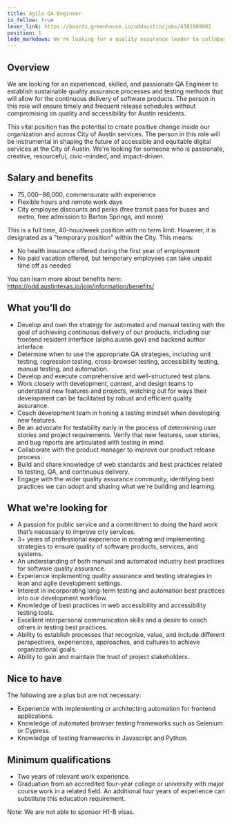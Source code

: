 ```yaml
---
title: Agile QA Engineer
is_fellow: true
lever_link: https://boards.greenhouse.io/oddaustin/jobs/4381989002
position: 1
lede_markdown: We're looking for a quality assurance leader to collaborate with the City of Austin’s Office of Design and Delivery on incorporating effective testing practices into every software development cycle.
---
```


## Overview

We are looking for an experienced, skilled, and passionate QA Engineer to establish sustainable quality assurance processes and testing methods that will allow for the continuous delivery of software products. The person in this role will ensure timely and frequent release schedules without compromising on quality and accessibility for Austin residents.

This vital position has the potential to create positive change inside our organization and across City of Austin services. The person in this role will be instrumental in shaping the future of accessible and equitable digital services at the City of Austin. We're looking for someone who is passionate, creative, resourceful, civic-minded, and impact-driven. 

## Salary and benefits

- $75,000-$86,000, commensurate with experience
- Flexible hours and remote work days
- City employee discounts and perks (free transit pass for buses and metro, free admission to Barton Springs, and more)

This is a full time, 40-hour/week position with no term limit. However, it is designated as a "temporary position" within the City. This means:

- No health insurance offered during the first year of employment
- No paid vacation offered, but temporary employees can take unpaid time off as needed

You can learn more about benefits here:
https://odd.austintexas.io/join/information/benefits/

## What you’ll do
- Develop and own the strategy for automated and manual testing with the goal of achieving continuous delivery of our products, including our frontend resident interface (alpha.austin.gov) and backend author interface.
- Determine when to use the appropriate QA strategies, including unit testing, regression testing, cross-browser testing, accessibility testing, manual testing, and automation.
- Develop and execute comprehensive and well-structured test plans.
- Work closely with development, content, and design teams to understand new features and projects, watching out for ways their development can be facilitated by robust and efficient quality assurance.
- Coach development team in honing a testing mindset when developing new features.
- Be an advocate for testability early in the process of determining user stories and project requirements. Verify that new features, user stories, and bug reports are articulated with testing in mind.
- Collaborate with the product manager to improve our product release process.
- Build and share knowledge of web standards and best practices related to testing, QA, and continuous delivery.
- Engage with the wider quality assurance community, identifying best practices we can adopt and sharing what we're building and learning.

## What we're looking for
- A passion for public service and a commitment to doing the hard work that’s necessary to improve city services.
- 3+ years of professional experience in creating and implementing strategies to ensure quality of software products, services, and systems.
- An understanding of both manual and automated industry best practices for software quality assurance.
- Experience implementing quality assurance and testing strategies in lean and agile development settings.
- Interest in incorporating long-term testing and automation best practices into our development workflow.
- Knowledge of best practices in web accessibility and accessibility testing tools.
- Excellent interpersonal communication skills and a desire to coach others in testing best practices.
- Ability to establish processes that recognize, value, and include different perspectives, experiences, approaches, and cultures to achieve organizational goals.
- Ability to gain and maintain the trust of project stakeholders.

## Nice to have
The following are a plus but are not necessary:
- Experience with implementing or architecting automation for frontend applications.
- Knowledge of automated browser testing frameworks such as Selenium or Cypress.
- Knowledge of testing frameworks in Javascript and Python.

## Minimum qualifications

- Two years of relevant work experience.
- Graduation from an accredited four-year college or university with major course work in a related field. An additional four years of experience can substitute this education requirement.

Note: We are not able to sponsor H1-B visas.


